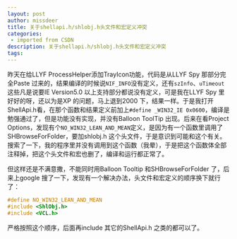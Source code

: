 ```yaml
---
layout: post
author: missdeer
title: 关于shellapi.h/shlobj.h头文件和宏定义冲突
categories: 
 - imported from CSDN
description: 关于shellapi.h/shlobj.h头文件和宏定义冲突
tags: 
---
```


昨天在给LLYF ProcessHelper添加TrayIcon功能，代码是从LLYF Spy 那部分完全Paste 过来的，结果编译的时候说`NIF_INFO`没有定义，还有`szInfo`、`uTimeout`这些凡是说要IE Version5.0 以上支持部分都说没有定义，可是我在LLYF Spy 里好好的呀，还以为是XP 的问题，马上退到2000 下，结果一样。于是我打开ShellApi.h看，在那个函数和结果定义前加上`#define _WIN32_IE 0x0600`，编译是勉强通过了，但是功能没有实现，并没有Balloon ToolTip 出现。后来在看Project Options，发现有个`NO_WIN32_LEAN_AND_MEAN`定义，是因为有一个函数里调用了SHBrowseForFolder，要加shlobj.h 这个头文件，于是意识到可能和这个有关。搜索了一下，我的程序里并没有调用到这个函数（我晕），于是把这个函数体全部注释掉，把这个头文件和宏也删了，编译和运行都正常了。

但这样还是不满意撒，不能同时用Balloon Tooltip 和SHBrowseForFolder 了，后来上google 搜了一下，发现有一个解决办法，头文件和宏定义的顺序换下就行了：

```cpp
#define NO_WIN32_LEAN_AND_MEAN
#include <ShlObj.h>
#include <VCL.h>
```

严格按照这个顺序，后面再include 其它的ShellApi.h 之类的都可以了。
